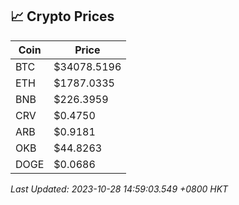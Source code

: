 ## 📈 Crypto Prices

| Coin | Price |
| ---- | ----- |
| BTC | $34078.5196 |
| ETH | $1787.0335 |
| BNB | $226.3959 |
| CRV | $0.4750 |
| ARB | $0.9181 |
| OKB | $44.8263 |
| DOGE | $0.0686 |

_Last Updated: 2023-10-28 14:59:03.549 +0800 HKT_